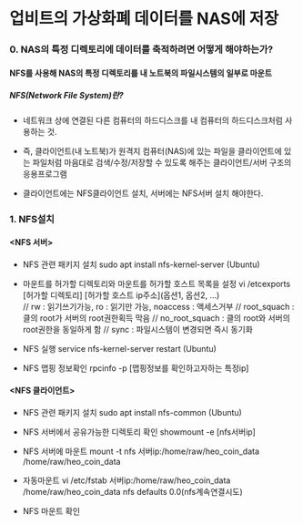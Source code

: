 # 업비트의 가상화폐 데이터를 NAS에 저장

### 0. NAS의 특정 디렉토리에 데이터를 축적하려면 어떻게 해야하는가?
#### NFS를 사용해 NAS의 특정 디렉토리를 내 노트북의 파일시스템의 일부로 마운트
##### NFS(Network File System)란? 
- 네트워크 상에 연결된 다른 컴퓨터의 하드디스크를 내 컴퓨터의 하드디스크처럼 사용하는 것.

- 즉, 클라이언트(내 노트북)가 원격지 컴퓨터(NAS)에 있는 파일을 클라이언트에 있는 파일처럼 
마음대로 검색/수정/저장할 수 있도록 해주는 클라이언트/서버 구조의 응용프로그램

- 클라이언트에는 NFS클라이언트 설치, 서버에는 NFS서버 설치 해야한다.

### 1. NFS설치
#### <NFS 서버>
- NFS 관련 패키지 설치
sudo apt install nfs-kernel-server (Ubuntu)

- 마운트를 허가할 디렉토리와 마운트를 허가할 호스트 목록을 설정
vi /etcexports [허가할 디렉토리] [허가할 호스트 ip주소](옵션1, 옵션2, ...)   
// rw : 읽기쓰기가능, ro : 읽기만 가능, noaccess : 액세스거부
// root_squach : 클의 root가 서버의 root권한획득 막음 
// no_root_squach : 클의 root와 서버의 root권한을 동일하게 함
// sync : 파일시스템이 변경되면 즉시 동기화

- NFS 실행
service nfs-kernel-server restart (Ubuntu)

- NFS 맵핑 정보확인
rpcinfo -p [맵핑정보를 확인하고자하는 특정ip]

#### <NFS 클라이언트>
- NFS 관련 패키지 설치
sudo apt install nfs-common (Ubuntu)

- NFS 서버에서 공유가능한 디렉토리 확인
showmount -e [nfs서버ip]

- NFS 서버에 마운트
mount -t nfs 서버ip:/home/raw/heo_coin_data /home/raw/heo_coin_data 

- 자동마운트
vi /etc/fstab
서버ip:/home/raw/heo_coin_data /home/raw/heo_coin_data nfs defaults 0.0(nfs계속연결시도)

- NFS 마운트 확인





